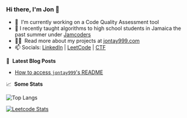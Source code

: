 

### Hi there, I'm Jon 👋



- 🔭 &nbsp;I’m currently working on a Code Quality Assessment tool
- 💼 I recently taught algorithms to high school students in Jamaica the past summer under [Jamcoders](https://jamcoders.org.jm/)
- 👨‍💻 &nbsp;Read more about my projects at [jontay999.com](https://www.jontay999.com/#portfolio)
- 📫 Socials: [LinkedIn](https://www.linkedin.com/in/jontay999/) | [LeetCode](https://leetcode.com/jontay999/) | [CTF](https://ctftime.org/team/151372)


📕 &nbsp;**Latest Blog Posts**
<!-- BLOG-POST-LIST:START -->
- [How to access `jontay999`'s README](https://github.com/jontay999/jontay999)
<!-- BLOG-POST-LIST:END -->


📈 &nbsp;**Some Stats**
<!-- ![Jon's GitHub stats](https://github-readme-stats.vercel.app/api?username=jontay999&show_icons=true&theme=radical) -->

    
![Top Langs](https://github-readme-stats.vercel.app/api/top-langs/?theme=transparent&username=jontay999&size_weight=0.5&count_weight=0.5&hide=jupyter%20notebook&layout=compact&langs_count=6&card_width=500px)

[![Leetcode Stats](https://leetcard.jacoblin.cool/jontay999?ext=heatmap)](https://leetcode.com/jontay999)
    
  
    

<img alt='analytics' src='https://profile-counter.glitch.me/jontay999/count.svg' width='0px'>
<img alt='analytics' src='https://profile-counter.glitch.me/jontay999/count.svg' width='0px'>
<img alt='analytics' src='https://profile-counter.glitch.me/jontay999/count.svg' width='0px'>


